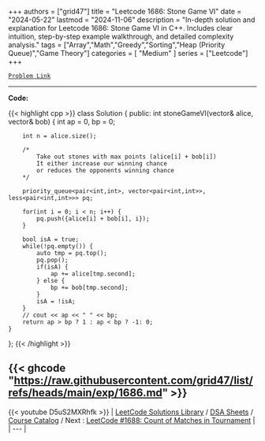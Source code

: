 
+++
authors = ["grid47"]
title = "Leetcode 1686: Stone Game VI"
date = "2024-05-22"
lastmod = "2024-11-06"
description = "In-depth solution and explanation for Leetcode 1686: Stone Game VI in C++. Includes clear intuition, step-by-step example walkthrough, and detailed complexity analysis."
tags = ["Array","Math","Greedy","Sorting","Heap (Priority Queue)","Game Theory"]
categories = [
    "Medium"
]
series = ["Leetcode"]
+++



[`Problem Link`](https://leetcode.com/problems/stone-game-vi/description/)

---
**Code:**

{{< highlight cpp >}}
class Solution {
public:
    int stoneGameVI(vector<int>& alice, vector<int>& bob) {
        int ap = 0, bp = 0;

        int n = alice.size();
        
        /*
            Take out stones with max points (alice[i] + bob[i])
            It either increase our winning chance
            or reduces the opponents winning chance
        */
        
        priority_queue<pair<int,int>, vector<pair<int,int>>, less<pair<int,int>>> pq;
        
        for(int i = 0; i < n; i++) {
            pq.push({alice[i] + bob[i], i});
        }
        
        bool isA = true;
        while(!pq.empty()) {
            auto tmp = pq.top();
            pq.pop();
            if(isA) {
                ap += alice[tmp.second];
            } else {
                bp += bob[tmp.second];
            }
            isA = !isA;
        }
        // cout << ap << " " << bp;
        return ap > bp ? 1 : ap < bp ? -1: 0;
    }
};
{{< /highlight >}}

{{< ghcode "https://raw.githubusercontent.com/grid47/list/refs/heads/main/exp/1686.md" >}}
---
{{< youtube D5uS2MXRhfk >}}
| [LeetCode Solutions Library](https://grid47.xyz/leetcode/) / [DSA Sheets](https://grid47.xyz/sheets/) / [Course Catalog](https://grid47.xyz/courses/) / Next : [LeetCode #1688: Count of Matches in Tournament](https://grid47.xyz/posts/leetcode-1688-count-of-matches-in-tournament-solution/) |
| --- |

